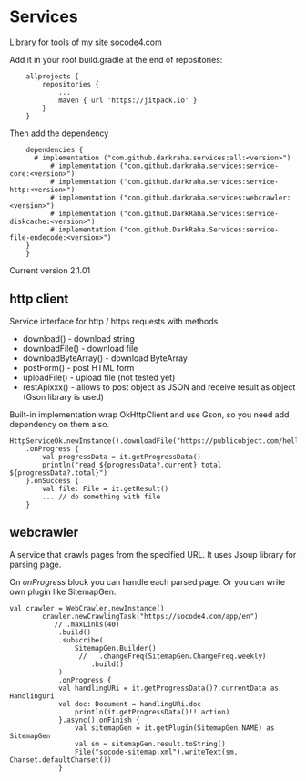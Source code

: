 # Services

Library for tools of [my site socode4.com](https://socode4.com)

Add it in your root build.gradle at the end of repositories:
```
	allprojects {
		repositories {
			...
			maven { url 'https://jitpack.io' }
		}
	}
```

Then add the dependency
```
	dependencies {
	  # implementation ("com.github.darkraha.services:all:<version>")
          # implementation ("com.github.darkraha.services:service-core:<version>")
          # implementation ("com.github.darkraha.services:service-http:<version>")
          # implementation ("com.github.darkraha.services:webcrawler:<version>")
	      # implementation ("com.github.DarkRaha.Services:service-diskcache:<version>")
	      # implementation ("com.github.DarkRaha.Services:service-file-endecode:<version>")
	}
	}
```
Current version 2.1.01

## http client
Service interface for http / https requests with methods
  * download() - download string
  * downloadFile() - download file
  * downloadByteArray() - download ByteArray
  * postForm() - post HTML form
  * uploadFile() - upload file (not tested yet)
  * restApixxx() - allows to post object as JSON and receive result as object (Gson library is used)

Built-in implementation wrap OkHttpClient and use Gson, so you need add dependency on them also.

```
HttpServiceOk.newInstance().downloadFile("https://publicobject.com/helloworld.txt")
    .onProgress {
        val progressData = it.getProgressData()
        println("read ${progressData?.current} total ${progressData?.total}")
    }.onSuccess {
        val file: File = it.getResult()
        ... // do something with file
    }
```

## webcrawler
A service that crawls pages from the specified URL. It uses Jsoup library for parsing page.

On *onProgress* block you can handle each parsed page. Or you can write own plugin like SitemapGen.

```
val crawler = WebCrawler.newInstance()
        crawler.newCrawlingTask("https://socode4.com/app/en")
           // .maxLinks(40)
            .build()
            .subscribe(
                SitemapGen.Builder()
                 //   .changeFreq(SitemapGen.ChangeFreq.weekly)
                    .build()
            )
            .onProgress {
	        val handlingURi = it.getProgressData()?.currentData as HandlingUri
	        val doc: Document = handlingURi.doc
                println(it.getProgressData()!!.action)
            }.async().onFinish {
                val sitemapGen = it.getPlugin(SitemapGen.NAME) as SitemapGen
                val sm = sitemapGen.result.toString()
                File("socode-sitemap.xml").writeText(sm, Charset.defaultCharset())
            }
```
